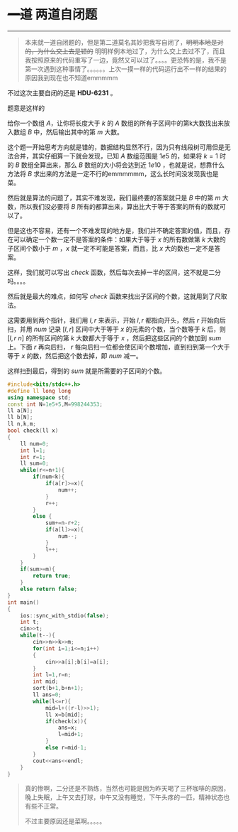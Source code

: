 # ~~一道~~ 两道自闭题
_____

>本来就一道自闭题的，但是第二道莫名其妙把我写自闭了，~~明明本地是对的，为什么交上去是错的~~ 明明样例本地过了，为什么交上去过不了，而且我按照原来的代码重写了一边，竟然又可以过了。。。。更恐怖的是，我不是第一次遇到这种事情了。。。。。。上次一摸一样的代码运行出不一样的结果的原因我到现在也不知道emmmmm

不过这次主要自闭的还是 **HDU-6231** 。

题意是这样的

给你一个数组 $A$，让你将长度大于 $k$ 的 $A$ 数组的所有子区间中的第k大数找出来放入数组 $B$ 中，然后输出其中的第 $m$ 大数。

这个题一开始思考方向就是错的，数据结构显然不行，因为只有线段树可用但是无法合并，其实仔细算一下就会发现，已知 $A$ 数组范围是 $1e5$ 的，如果将 $k=1$ 时的 $B$ 数组全算出来，那么 $B$ 数组的大小将会达到近 $1e10$ ，也就是说，想靠什么方法将 $B$ 求出来的方法是一定不行的emmmmmm，这么长时间没发现我也是菜。

然后就是算法的问题了，其实不难发现，我们最终要的答案就只是 $B$ 中的第 $m$ 大数，所以我们没必要将 $B$ 所有的都算出来，算出比大于等于答案的所有的数就可以了。

但是这也不容易，还有一个不难发现的地方是，我们并不确定答案的值，而且，存在可以确定一个数一定不是答案的条件：如果大于等于 $x$ 的所有数做第 $k$ 大数的子区间个数小于 $m$ ，$x$ 就一定不可能是答案，而且，比 $x$ 大的数也一定不是答案。

这样，我们就可以写出 $check$ 函数，然后每次去掉一半的区间，这不就是二分吗。。。。

然后就是最大的难点，如何写 $check$ 函数来找出子区间的个数，这就用到了尺取法。

这需要用到两个指针，我们用 $l , r$ 来表示，开始 $l , r$ 都指向开头，然后 $r$ 开始向后扫，并用 $num$ 记录 $[ l , r ]$ 区间中大于等于 $x$ 的元素的个数，当个数等于 $k$ 后，则 $[ l , r ~ n ]$ 的所有区间的第 $k$ 大数都大于等于 $x$ ，然后把这些区间的个数加到 $sum$ 上。下面 $r$ 再向后扫， $r$ 每向后扫一位都会使区间个数增加，直到扫到第一个大于等于 $x$ 的数，然后把这个数去掉，即 $num$ 减一。

这样扫到最后，得到的 $sum$ 就是所需要的子区间的个数。
```c++
#include<bits/stdc++.h>
#define ll long long
using namespace std;
const int N=1e5+5,M=998244353;
ll a[N];
ll b[N];
ll n,k,m;
bool check(ll x)
{
    ll num=0;
    int l=1;
    int r=1;
    ll sum=0;
    while(r<=n+1){
        if(num<k){
            if(a[r]>=x){
                num++;
            }
            r++;
        }
        else {
            sum+=n-r+2;
            if(a[l]>=x){
                num--;
            }
            l++;
        }
    }
    if(sum>=m){
        return true;
    }
    else return false;
}
int main()
{
    ios::sync_with_stdio(false);
    int t;
    cin>>t;
    while(t--){
        cin>>n>>k>>m;
        for(int i=1;i<=n;i++)
        {
            cin>>a[i];b[i]=a[i];
        }
        int l=1,r=n;
        int mid;
        sort(b+1,b+n+1);
        ll ans=0;
        while(l<=r){
            mid=l+((r-l)>>1);
            ll x=b[mid];
            if(check(x)){
                ans=x;
                l=mid+1;
            }
            else r=mid-1;
        }
        cout<<ans<<endl;
    }
}
```
>真的惨啊，二分还是不熟练，当然也可能是因为昨天喝了三杯咖啡的原因，晚上失眠，上午又去打球，中午又没有睡觉，下午头疼的一匹，精神状态也有些不正常。
>
>不过主要原因还是菜啊。。。。。